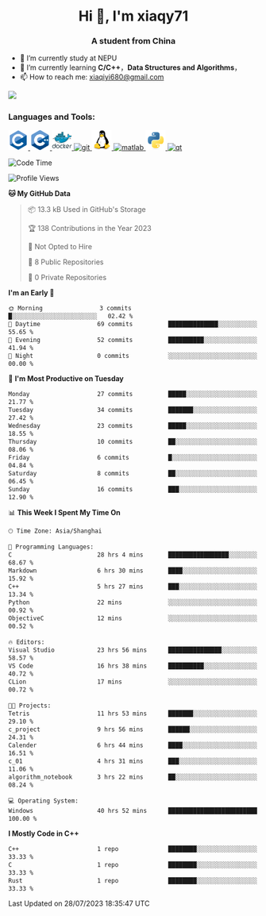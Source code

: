 <h1 align="center">Hi 👋, I'm xiaqy71</h1>
<h3 align="center">A student from China</h3>

- 🔭 I’m currently study at NEPU
- 🌱 I’m currently learning **C/C++**，**Data Structures and Algorithms**，
- 📫 How to reach me: xiaqiyi680@gmail.com

![](https://github-readme-stats.vercel.app/api?username=xiaqy71)

<h3 align="left">Languages and Tools:</h3>
<p align="left"> <a href="https://www.cprogramming.com/" target="_blank" rel="noreferrer"> <img src="https://raw.githubusercontent.com/devicons/devicon/master/icons/c/c-original.svg" alt="c" width="40" height="40"/> </a> <a href="https://www.w3schools.com/cpp/" target="_blank" rel="noreferrer"> <img src="https://raw.githubusercontent.com/devicons/devicon/master/icons/cplusplus/cplusplus-original.svg" alt="cplusplus" width="40" height="40"/> </a> <a href="https://www.docker.com/" target="_blank" rel="noreferrer"> <img src="https://raw.githubusercontent.com/devicons/devicon/master/icons/docker/docker-original-wordmark.svg" alt="docker" width="40" height="40"/> </a> <a href="https://git-scm.com/" target="_blank" rel="noreferrer"> <img src="https://www.vectorlogo.zone/logos/git-scm/git-scm-icon.svg" alt="git" width="40" height="40"/> </a> <a href="https://www.linux.org/" target="_blank" rel="noreferrer"> <img src="https://raw.githubusercontent.com/devicons/devicon/master/icons/linux/linux-original.svg" alt="linux" width="40" height="40"/> </a> <a href="https://www.mathworks.com/" target="_blank" rel="noreferrer"> <img src="https://upload.wikimedia.org/wikipedia/commons/2/21/Matlab_Logo.png" alt="matlab" width="40" height="40"/> </a> <a href="https://www.python.org" target="_blank" rel="noreferrer"> <img src="https://raw.githubusercontent.com/devicons/devicon/master/icons/python/python-original.svg" alt="python" width="40" height="40"/> </a> <a href="https://www.qt.io/" target="_blank" rel="noreferrer"> <img src="https://upload.wikimedia.org/wikipedia/commons/0/0b/Qt_logo_2016.svg" alt="qt" width="40" height="40"/> </a> </p>

<!--START_SECTION:waka-->
![Code Time](http://img.shields.io/badge/Code%20Time-122%20hrs%2048%20mins-blue)

![Profile Views](http://img.shields.io/badge/Profile%20Views-272-blue)

**🐱 My GitHub Data** 

> 📦 13.3 kB Used in GitHub's Storage 
 > 
> 🏆 138 Contributions in the Year 2023
 > 
> 🚫 Not Opted to Hire
 > 
> 📜 8 Public Repositories 
 > 
> 🔑 0 Private Repositories 
 > 
**I'm an Early 🐤** 

```text
🌞 Morning                3 commits           █░░░░░░░░░░░░░░░░░░░░░░░░   02.42 % 
🌆 Daytime                69 commits          ██████████████░░░░░░░░░░░   55.65 % 
🌃 Evening                52 commits          ██████████░░░░░░░░░░░░░░░   41.94 % 
🌙 Night                  0 commits           ░░░░░░░░░░░░░░░░░░░░░░░░░   00.00 % 
```
📅 **I'm Most Productive on Tuesday** 

```text
Monday                   27 commits          █████░░░░░░░░░░░░░░░░░░░░   21.77 % 
Tuesday                  34 commits          ███████░░░░░░░░░░░░░░░░░░   27.42 % 
Wednesday                23 commits          █████░░░░░░░░░░░░░░░░░░░░   18.55 % 
Thursday                 10 commits          ██░░░░░░░░░░░░░░░░░░░░░░░   08.06 % 
Friday                   6 commits           █░░░░░░░░░░░░░░░░░░░░░░░░   04.84 % 
Saturday                 8 commits           ██░░░░░░░░░░░░░░░░░░░░░░░   06.45 % 
Sunday                   16 commits          ███░░░░░░░░░░░░░░░░░░░░░░   12.90 % 
```


📊 **This Week I Spent My Time On** 

```text
🕑︎ Time Zone: Asia/Shanghai

💬 Programming Languages: 
C                        28 hrs 4 mins       █████████████████░░░░░░░░   68.67 % 
Markdown                 6 hrs 30 mins       ████░░░░░░░░░░░░░░░░░░░░░   15.92 % 
C++                      5 hrs 27 mins       ███░░░░░░░░░░░░░░░░░░░░░░   13.34 % 
Python                   22 mins             ░░░░░░░░░░░░░░░░░░░░░░░░░   00.92 % 
ObjectiveC               12 mins             ░░░░░░░░░░░░░░░░░░░░░░░░░   00.52 % 

🔥 Editors: 
Visual Studio            23 hrs 56 mins      ███████████████░░░░░░░░░░   58.57 % 
VS Code                  16 hrs 38 mins      ██████████░░░░░░░░░░░░░░░   40.72 % 
CLion                    17 mins             ░░░░░░░░░░░░░░░░░░░░░░░░░   00.72 % 

🐱‍💻 Projects: 
Tetris                   11 hrs 53 mins      ███████░░░░░░░░░░░░░░░░░░   29.10 % 
c_project                9 hrs 56 mins       ██████░░░░░░░░░░░░░░░░░░░   24.31 % 
Calender                 6 hrs 44 mins       ████░░░░░░░░░░░░░░░░░░░░░   16.51 % 
c_01                     4 hrs 31 mins       ███░░░░░░░░░░░░░░░░░░░░░░   11.06 % 
algorithm_notebook       3 hrs 22 mins       ██░░░░░░░░░░░░░░░░░░░░░░░   08.24 % 

💻 Operating System: 
Windows                  40 hrs 52 mins      █████████████████████████   100.00 % 
```

**I Mostly Code in C++** 

```text
C++                      1 repo              ████████░░░░░░░░░░░░░░░░░   33.33 % 
C                        1 repo              ████████░░░░░░░░░░░░░░░░░   33.33 % 
Rust                     1 repo              ████████░░░░░░░░░░░░░░░░░   33.33 % 
```




 Last Updated on 28/07/2023 18:35:47 UTC
<!--END_SECTION:waka-->





